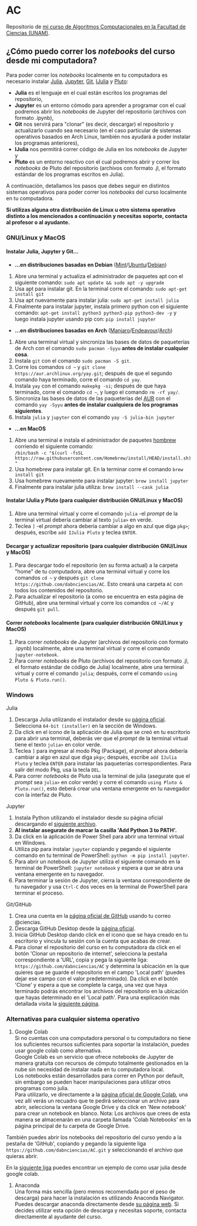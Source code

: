 # AC
  Repositorio de [mi curso de Algoritmos Computacionales en la Facultad de Ciencias (UNAM)](https://www.fciencias.unam.mx/docencia/horarios/presentacion/333034).

## ¿Cómo puedo correr los _notebooks_ del curso desde mi computadora?

Para poder correr los _notebooks_ localmente en tu computadora es necesario instalar [Julia](https://julialang.org/), [Jupyter](https://jupyter.org/), [Git](https://git-scm.com/doc), [IJulia](https://julialang.github.io/IJulia.jl/stable/) y [Pluto](https://github.com/fonsp/Pluto.jl):
* **Julia** es el lenguaje en el cual están escritos los programas del repositorio,
* **Jupyter** es un entorno cómodo para aprender a programar con el cual podremos abrir los _notebooks_ de Jupyter del repositorio (archivos con formato .ipynb),
* **Git** nos servirá para "clonar" (es decir, descargar) el repositorio y actualizarlo cuando sea necesario (en el caso particular de sistemas operativos basados en Arch Linux, también nos ayudará a poder instalar los programas anteriores),
* **IJulia** nos permitirá correr código de Julia en los _notebooks_ de Jupyter y 
* **Pluto** es un entorno reactivo con el cual podremos abrir y correr los _notebooks_ de Pluto del repositorio (archivos con formato .jl, el formato estándar de los programas escritos en Julia).

A continuación, detallamos los pasos que debes seguir en distintos sistemas operativos para poder correr los _notebooks_ del curso localmente en tu computadora. 

**Si utilizas alguna otra distribución de Linux u otro sistema operativo distinto a los mencionados a continuación y necesitas soporte, contacta al profesor o al ayudante.**

### GNU/Linux y MacOS

#### Instalar Julia, Jupyter y Git...

* **...en distribuciones basadas en Debian** ([Mint](https://linuxmint.com/)/[Ubuntu](https://ubuntu.com/)/[Debian](https://www.debian.org/))
1. Abre una terminal y actualiza el administrador de paquetes apt con el siguiente comando: `sudo apt update && sudo apt -y upgrade`
1. Usa apt para instalar git. En la terminal corre el comando: `sudo apt-get install git`
1. Usa apt nuevamente para instalar julia: `sudo apt-get install julia`
1. Finalmente para instalar jupyter, instala primero python con el siguiente comando: `apt-get install python3 python3-pip python3-dev -y` y luego instala jupyter usando pip con: `pip install jupyter`

* **...en distribuciones basadas en Arch** ([Manjaro](https://manjaro.org/)/[Endeavour](https://endeavouros.com/)/[Arch](https://archlinux.org/))
1. Abre una terminal virtual y sincroniza las bases de datos de paqueterías de Arch con el comando `sudo pacman -Syyu` **antes de instalar cualquier cosa**.
1. Instala `git` con el comando `sudo pacman -S git`.
1. Corre los comandos `cd ~` y `git clone https://aur.archlinux.org/yay.git`; después de que el segundo comando haya terminado, corre el comando `cd yay`.
1. Instala `yay` con el comando `makepkg -si`; después de que haya terminado, corre el comando `cd ~`, y luego el comando `rm -rf yay/`.
1. Sincroniza las bases de datos de las paqueterías del [AUR](https://wiki.archlinux.org/title/Arch_User_Repository_(Español)) con el comando `yay -Syyu` **antes de instalar cualquiera de los programas siguientes**.
1. Instala `julia` y `jupyter` con el comando `yay -S julia-bin jupyter` 

* **...en MacOS**
1. Abre una terminal e instala el administrador de paquetes [hombrew](https://brew.sh/) corriendo el siguiente comando:  
```/bin/bash -c "$(curl -fsSL https://raw.githubusercontent.com/Homebrew/install/HEAD/install.sh)"```
1. Usa homebrew para instalar git. En la terminar corre el comando `brew install git`
1. Usa homebrew nuevamente para instalar jupyter: `brew install jupyter`
1. Finalmente para instalar julia utiliza: `brew install --cask julia`

#### Instalar IJulia y Pluto (para cualquier distribución GNU/Linux y MacOS)
1. Abre una terminal virtual y corre el comando `julia` -el _prompt_ de la terminal virtual debería cambiar al texto `julia>` en verde.
1. Teclea `]` -el _prompt_ ahora debería cambiar a algo en azul que diga `pkg>`; después, escribe `add IJulia Pluto` y teclea `ENTER`.

#### Decargar y actualizar repositorio (para cualquier distribución GNU/Linux y MacOS)
1. Para descargar todo el repositorio (en su forma actual) a la carpeta "home" de tu computadora, abre una terminal virtual y corre los comandos `cd ~` y después `git clone https://github.com/dabnciencias/AC`. Esto creará una carpeta `AC` con todos los contenidos del repositorio.
1. Para actualizar el repositorio (a como se encuentra en esta página de GitHub), abre una terminal virtual y corre los comandos `cd ~/AC` y después `git pull`.

#### Correr _notebooks_ localmente (para cualquier distribución GNU/Linux y MacOS)
1. Para correr _notebooks_ de Jupyter (archivos del repositorio con formato .ipynb) localmente, abre una terminal virtual y corre el comando `jupyter-notebook`.
1. Para correr _notebooks_ de Pluto (archivos del repositorio con formato .jl, el formato estándar de código de Julia) localmente, abre una terminal virtual y corre el comando `julia`; después, corre el comando `using Pluto & Pluto.run()`.

### Windows

Julia
1. Descarga Julia utilizando el instalador desde su [página oficial](https://julialang.org/downloads/). Selecciona `64-bit (installer)` en la sección de Windows.
1. Da click en el icono de la aplicación de Julia que se creó en tu escritorio para abrir una terminal, deberás ver que el _prompt_ de la terminal virtual tiene el texto `julia>` en color verde.
1. Teclea `]` para ingresar al modo Pkg (Package), el _prompt_ ahora debería cambiar a algo en azul que diga `pkg>`; después, escribe `add IJulia Pluto` y teclea `ENTER` para instalar las paqueterías correspondientes. Para salir del modo Pkg, usa la tecla `DEL`.
1. Para correr _notebooks_ de Pluto usa la terminal de julia (asegurate que el _prompt_ sea `julia>` en color verde) y corre el comando `using Pluto & Pluto.run()`, esto deberá crear una ventana emergente en tu navegador con la interfaz de Pluto.

Jupyter
1. Instala Python utilizando el instalador desde su página oficial descargando el [siguiente archivo](https://www.python.org/ftp/python/3.10.2/python-3.10.2-amd64.exe).
1. **Al instalar asegurate de marcar la casilla 'Add Python 3 to PATH'.**
1. Da click en la aplicación de Power Shell para abrir una terminal virtual en Windows.
1. Utiliza pip para instalar `jupyter` copiando y pegando el siguiente comando en tu terminal de PowerShell: `python -m pip install jupyter`.
1. Para abrir un notebook de Jupyter utiliza el siguiente comando en la terminal de PowerShell: `jupyter notebook` y espera a que se abra una ventana emergente en tu navegador.
1. Para terminar la sesión de Jupyter, cierra la ventana correspondiente de tu navegador y usa `Ctrl-C` dos veces en la terminal de PowerShell para terminar el proceso.

Git/GitHub
1. Crea una cuenta en la [página oficial de GitHub](https://github.com) usando tu correo @ciencias.
1. Descarga GitHub Desktop desde la [página oficial](https://desktop.github.com/).
1. Inicia GitHub Desktop dando click en el icono que se haya creado en tu escritorio y vincula tu sesión con la cuenta que acabas de crear.
1. Para clonar el repositorio del curso en tu computadora da click en el botón 'Clonar un repositorio de internet', selecciona la pestaña correspondiente a 'URL', copia y pega la siguiente liga: `https://github.com/dabnciencias/AC` y determina la ubicación en la que quieres que se guarde el repositorio en el campo 'Local path' (puedes dejar ese campo con el valor predeterminado). Da click en el botón 'Clone' y espera a que se complete la carga, una vez que haya terminado podrás encontrar los archivos del repositorio en la ubicación que hayas determinado en el 'Local path'. Para una explicación más detallada visita la [siguiente página](https://docs.github.com/en/desktop/contributing-and-collaborating-using-github-desktop/adding-and-cloning-repositories/cloning-a-repository-from-github-to-github-desktop).


### Alternativas para cualquier sistema operativo
1. Google Colab  
Si no cuentas con una computadora personal o tu computadora no tiene los suficientes recursos suficientes para soportar la instalación, puedes usar google colab como alternativa.  
Google Colab es un servicio que ofrece notebooks de Jupyter de manera gratuita con recursos de cómputo totalmente gestionados en la nube sin necesidad de instalar nada en tu computadora local.  
Los notebooks están desarrollados para correr en Python por default, sin embargo se pueden hacer manipulaciones para utilizar otros programas como julia.  
Para utilizarlo, ve directamente a la [página oficial de Google Colab](https://colab.research.google.com/), una vez allí verás un recuadro que te pedirá seleccionar un archivo para abrir, selecciona la ventana Google Drive y da click en 'New notebook' para crear un notebook en blanco. Nota: Los archivos que crees de esta manera se almacenarán en una carpeta llamada 'Colab Notebooks' en la página principal de tu carpeta de Google Drive.

También puedes abrir los notebooks del repositorio del curso yendo a la pestaña de 'GitHub', copiando y pegando la siguiente liga `https://github.com/dabnciencias/AC.git` y seleccionando el archivo que quieras abrir.  

En la [siguiente liga](https://colab.research.google.com/github/ageron/julia_notebooks/blob/master/Julia_for_Pythonistas.ipynb#scrollTo=f_1dr-2W5iSU) puedes encontrar un ejemplo de como usar julia desde google colab.

1. Anaconda  
Una forma más sencilla (pero menos recomendada por el peso de descarga) para hacer la instalación es utilizando Anaconda Navigator.
Puedes descargar anaconda directamente desde [su página web](https://www.anaconda.com/products/individual). Si decides utilizar esta opción de descarga y necesitas soporte, contacta directamente al ayudante del curso.


